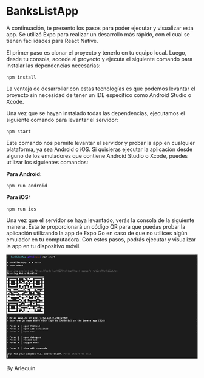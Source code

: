 # BanksListApp

A continuación, te presento los pasos para poder ejecutar y visualizar esta app. Se utilizó Expo para realizar un desarrollo más rápido, con el cual se tienen facilidades para React Native.

El primer paso es clonar el proyecto y tenerlo en tu equipo local. Luego, desde tu consola, accede al proyecto y ejecuta el siguiente comando para instalar las dependencias necesarias:

```
npm install
```


La ventaja de desarrollar con estas tecnologías es que podemos levantar el proyecto sin necesidad de tener un IDE específico como Android Studio o Xcode.

Una vez que se hayan instalado todas las dependencias, ejecutamos el siguiente comando para levantar el servidor:

```
npm start
```
Este comando nos permite levantar el servidor y probar la app en cualquier plataforma, ya sea Android o iOS. Si quisieras ejecutar la aplicación desde alguno de los emuladores que contiene Android Studio o Xcode, puedes utilizar los siguientes comandos:

**Para Android:**

```
npm run android
```

**Para iOS:**
```
npm run ios
```

Una vez que el servidor se haya levantado, verás la consola de la siguiente manera. Esta te proporcionará un código QR para que puedas probar la aplicación utilizando la app de Expo Go en caso de que no utilices algún emulador en tu computadora. Con estos pasos, podrás ejecutar y visualizar la app en tu dispositivo móvil.

![Ejemplo](./assets/img-readme.png)



By Arlequin